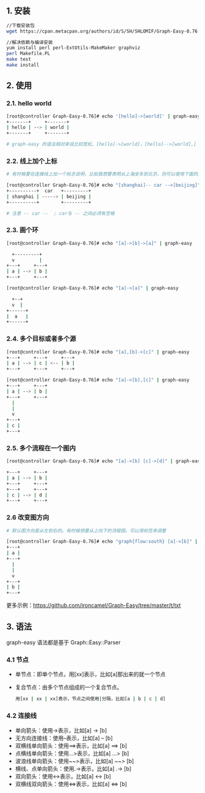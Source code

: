 

## 1. 安装

```bash
//下载安装包
wget https://cpan.metacpan.org/authors/id/S/SH/SHLOMIF/Graph-Easy-0.76.tar.gz

//解决依赖与编译安装
yum install perl perl-ExtUtils-MakeMaker graphviz
perl Makefile.PL
make test
make install
```



## 2. 使用

### 2.1. hello world

```bash
[root@controller Graph-Easy-0.76]# echo '[hello]->[world]' | graph-easy 
+-------+     +-------+
| hello | --> | world |
+-------+     +-------+

# graph-easy 的语法相对来说比较宽松，[hello]->[world]，[hello]-->[world],[ hello ]-->[ world ]都是可以的。这里可以根据个人的风格。我比较喜欢紧凑的风格。所以后面都是使用紧凑的方式来做。


```

### 2.2. 线上加个上标

```bash
# 有时候要在连接线上加一个标志说明，比如我想要表明从上海坐车到北京，则可以使用下面的方式：

[root@controller Graph-Easy-0.76]# echo "[shanghai]-- car -->[beijing]" | graph-easy
+----------+  car   +---------+
| shanghai | -----> | beijing |
+----------+        +---------+

# 注意 -- car --  ; car与 -- 之间必须有空格
```

### 2.3. 画个环

```bash
[root@controller Graph-Easy-0.76]# echo "[a]->[b]->[a]" | graph-easy

  +---------+
  v         |
+---+     +---+
| a | --> | b |
+---+     +---+

[root@controller Graph-Easy-0.76]# echo "[a]->[a]" | graph-easy

  +--+
  v  |
+------+
|  a   |
+------+

```

### 2.4. 多个目标或者多个源

```bash
[root@controller Graph-Easy-0.76]# echo "[a],[b]->[c]" | graph-easy 
+---+     +---+     +---+
| a | --> | c | <-- | b |
+---+     +---+     +---+

[root@controller Graph-Easy-0.76]# echo "[a]->[b],[c]" | graph-easy 
+---+     +---+
| a | --> | b |
+---+     +---+
  |
  |
  v
+---+
| c |
+---+

```



### 2.5. 多个流程在一个图内

```bash
[root@controller Graph-Easy-0.76]# echo "[a]->[b] [c]->[d]" | graph-easy 

+---+     +---+
| a | --> | b |
+---+     +---+
+---+     +---+
| c | --> | d |
+---+     +---+


```

### 2.6 改变图方向

```bash
# 默认图方向是从左到右的。有时候想要从上向下的流程图。可以用标签来调整

[root@controller Graph-Easy-0.76]# echo "graph{flow:south} [a]->[b]" | graph-easy
+---+
| a |
+---+
  |
  |
  v
+---+
| b |
+---+

```

更多示例：https://github.com/ironcamel/Graph-Easy/tree/master/t/txt



## 3. 语法

graph-easy 语法都是基于 Graph::Easy::Parser

### 4.1 节点

- 单节点：即单个节点，用[xx]表示，比如[a]那出来的就一个节点

- 复合节点：由多个节点组成的一个复合节点。

  ```bash
  用[xx | xx | xx]表示，节点之间使用|分隔，比如[a | b | c | d]
  ```

### 4.2 连接线

- 单向箭头：使用->表示，比如[a] -> [b]
- 无方向连接线：使用–表示，比如[a] – [b]
- 双横线单向箭头：使用==>表示，比如[a] ==> [b]
- 点横线单向箭头：使用…>表示，比如[a] …> [b]
- 波浪线单向箭头：使用~~>表示，比如[a] ~~> [b]
- 横线、点单向箭头：使用.->表示，比如[a] .-> [b]
- 双向箭头：使用<->表示，比如[a] <-> [b]
- 双横线双向箭头：使用<=>表示，比如[a] <=> [b]

